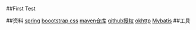 ##First Test

##资料
[spring](https://spring.io/guides/gs/serving-web-content/)
[boootstrap css](https://v3.bootcss.com/getting-started/)
[maven仓库](https://mvnrepository.com/)
[github授权](https://developer.github.com/apps/building-oauth-apps/creating-an-oauth-app/使用github登录)
[okhttp](https://square.github.io/okhttp/)
[Mybatis](https://blog.mybatis.org/)
##工具


